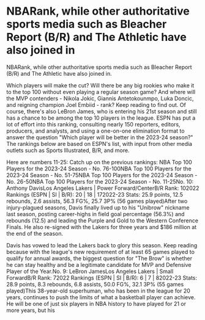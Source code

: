 # NBARank, while other authoritative sports media such as Bleacher Report (B/R) and The Athletic have also joined in 
 NBARank, while other authoritative sports media such as Bleacher Report (B/R) and The Athletic have also joined in.

Which players will make the cut? Will there be any big rookies who make it to the top 100 without even playing a regular season game? And where will the MVP contenders - Nikola Jokic, Giannis Antetokounmpo, Luka Doncic, and reigning champion Joel Embiid - rank? Keep reading to find out. Of course, there's also LeBron James, who is entering his 21st season and still has a chance to be among the top 10 players in the league. ESPN has put a lot of effort into this ranking, consulting nearly 150 reporters, editors, producers, and analysts, and using a one-on-one elimination format to answer the question "Which player will be better in the 2023-24 season?" The rankings below are based on ESPN's list, with input from other media outlets such as Sports Illustrated, B/R, and more.

Here are numbers 11-25: Catch up on the previous rankings: NBA Top 100 Players for the 2023-24 Season - No. 76-100NBA Top 100 Players for the 2023-24 Season - No. 51-75NBA Top 100 Players for the 2023-24 Season - No. 26-50NBA Top 100 Players for the 2023-24 Season - No. 11-25No. 10: Anthony DavisLos Angeles Lakers | Power Forward/CenterB/R Rank: 102022 Rankings (ESPN | SI | B/R): 20 | 18 | 172022-23 Stats: 25.9 points, 12.5 rebounds, 2.6 assists, 56.3 FG%, 25.7 3P% (56 games played)After two injury-plagued seasons, Davis finally lived up to his "Unibrow" nickname last season, posting career-highs in field goal percentage (56.3%) and rebounds (12.5) and leading the Purple and Gold to the Western Conference Finals. He also re-signed with the Lakers for three years and $186 million at the end of the season.

Davis has vowed to lead the Lakers back to glory this season. Keep reading because with the league's new requirement of at least 65 games played to qualify for annual awards, the biggest question for "The Brow" is whether he can stay healthy and be a legitimate candidate for MVP and Defensive Player of the Year.No. 9: LeBron JamesLos Angeles Lakers | Small ForwardB/R Rank: 72022 Rankings (ESPN | SI | B/R): 6 | 7 | 82022-23 Stats: 28.9 points, 8.3 rebounds, 6.8 assists, 50.0 FG%, 32.1 3P% (55 games played)This 38-year-old superhuman, who has been in the league for 20 years, continues to push the limits of what a basketball player can achieve. He will be one of just six players in NBA history to have played for 21 or more years, but his